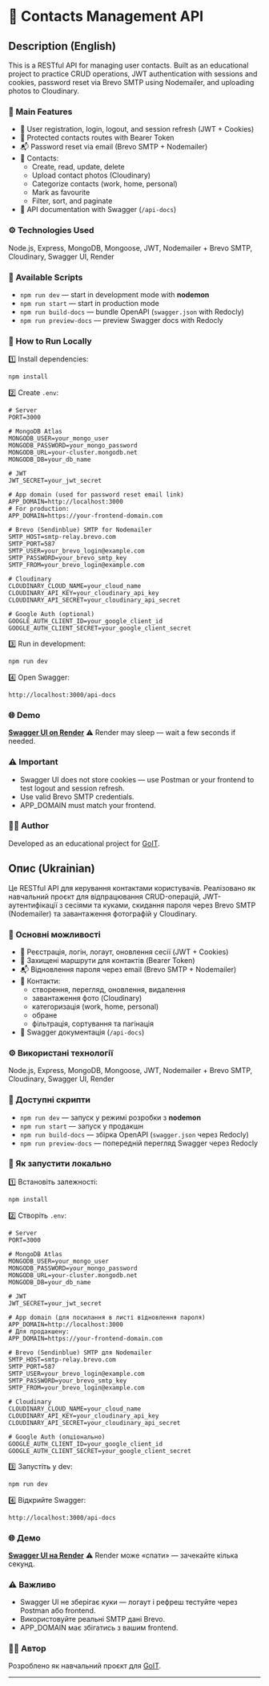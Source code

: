 # 📇 Contacts Management API

## Description (English)

This is a RESTful API for managing user contacts. Built as an educational project to practice CRUD operations, JWT authentication with sessions and cookies, password reset via Brevo SMTP using Nodemailer, and uploading photos to Cloudinary.

### 🚀 Main Features

- 🔑 User registration, login, logout, and session refresh (JWT + Cookies)
- 🔐 Protected contacts routes with Bearer Token
- 📬 Password reset via email (Brevo SMTP + Nodemailer)
- 📇 Contacts:
  - Create, read, update, delete
  - Upload contact photos (Cloudinary)
  - Categorize contacts (work, home, personal)
  - Mark as favourite
  - Filter, sort, and paginate
- 📑 API documentation with Swagger (`/api-docs`)

### ⚙️ Technologies Used

Node.js, Express, MongoDB, Mongoose, JWT, Nodemailer + Brevo SMTP, Cloudinary, Swagger UI, Render

### 📜 Available Scripts

- `npm run dev` — start in development mode with **nodemon**
- `npm run start` — start in production mode
- `npm run build-docs` — bundle OpenAPI (`swagger.json` with Redocly)
- `npm run preview-docs` — preview Swagger docs with Redocly

### 📂 How to Run Locally

1️⃣ Install dependencies:

```bash
npm install
```

2️⃣ Create `.env`:

```env
# Server
PORT=3000

# MongoDB Atlas
MONGODB_USER=your_mongo_user
MONGODB_PASSWORD=your_mongo_password
MONGODB_URL=your-cluster.mongodb.net
MONGODB_DB=your_db_name

# JWT
JWT_SECRET=your_jwt_secret

# App domain (used for password reset email link)
APP_DOMAIN=http://localhost:3000
# For production:
APP_DOMAIN=https://your-frontend-domain.com

# Brevo (Sendinblue) SMTP for Nodemailer
SMTP_HOST=smtp-relay.brevo.com
SMTP_PORT=587
SMTP_USER=your_brevo_login@example.com
SMTP_PASSWORD=your_brevo_smtp_key
SMTP_FROM=your_brevo_login@example.com

# Cloudinary
CLOUDINARY_CLOUD_NAME=your_cloud_name
CLOUDINARY_API_KEY=your_cloudinary_api_key
CLOUDINARY_API_SECRET=your_cloudinary_api_secret

# Google Auth (optional)
GOOGLE_AUTH_CLIENT_ID=your_google_client_id
GOOGLE_AUTH_CLIENT_SECRET=your_google_client_secret
```

3️⃣ Run in development:

```bash
npm run dev
````

4️⃣ Open Swagger:

```
http://localhost:3000/api-docs
```

### 🌐 Demo

**[Swagger UI on Render](https://nodejs-hw-mongodb-4maf.onrender.com/api-docs)**
⚠️ Render may sleep — wait a few seconds if needed.

### ⚠️ Important

- Swagger UI does not store cookies — use Postman or your frontend to test logout and session refresh.
- Use valid Brevo SMTP credentials.
- APP_DOMAIN must match your frontend.

### 🧑‍💻 Author

Developed as an educational project for [GoIT](https://goit.global/).



## Опис (Ukrainian)

Це RESTful API для керування контактами користувачів. Реалізовано як навчальний проєкт для відпрацювання CRUD-операцій, JWT-аутентифікації з сесіями та куками, скидання пароля через Brevo SMTP (Nodemailer) та завантаження фотографій у Cloudinary.

### 🚀 Основні можливості

- 🔑 Реєстрація, логін, логаут, оновлення сесії (JWT + Cookies)
- 🔐 Захищені маршрути для контактів (Bearer Token)
- 📬 Відновлення пароля через email (Brevo SMTP + Nodemailer)
- 📇 Контакти:
  - створення, перегляд, оновлення, видалення
  - завантаження фото (Cloudinary)
  - категоризація (work, home, personal)
  - обране
  - фільтрація, сортування та пагінація
- 📑 Swagger документація (`/api-docs`)

### ⚙️ Використані технології

Node.js, Express, MongoDB, Mongoose, JWT, Nodemailer + Brevo SMTP, Cloudinary, Swagger UI, Render

### 📜 Доступні скрипти

- `npm run dev` — запуск у режимі розробки з **nodemon**
- `npm run start` — запуск у продакшн
- `npm run build-docs` — збірка OpenAPI (`swagger.json` через Redocly)
- `npm run preview-docs` — попередній перегляд Swagger через Redocly

### 📂 Як запустити локально

1️⃣ Встановіть залежності:

```bash
npm install
```

2️⃣ Створіть `.env`:

```env
# Server
PORT=3000

# MongoDB Atlas
MONGODB_USER=your_mongo_user
MONGODB_PASSWORD=your_mongo_password
MONGODB_URL=your-cluster.mongodb.net
MONGODB_DB=your_db_name

# JWT
JWT_SECRET=your_jwt_secret

# App domain (для посилання в листі відновлення пароля)
APP_DOMAIN=http://localhost:3000
# Для продакшену:
APP_DOMAIN=https://your-frontend-domain.com

# Brevo (Sendinblue) SMTP для Nodemailer
SMTP_HOST=smtp-relay.brevo.com
SMTP_PORT=587
SMTP_USER=your_brevo_login@example.com
SMTP_PASSWORD=your_brevo_smtp_key
SMTP_FROM=your_brevo_login@example.com

# Cloudinary
CLOUDINARY_CLOUD_NAME=your_cloud_name
CLOUDINARY_API_KEY=your_cloudinary_api_key
CLOUDINARY_API_SECRET=your_cloudinary_api_secret

# Google Auth (опціонально)
GOOGLE_AUTH_CLIENT_ID=your_google_client_id
GOOGLE_AUTH_CLIENT_SECRET=your_google_client_secret
```

3️⃣ Запустіть у dev:

```bash
npm run dev
```

4️⃣ Відкрийте Swagger:

```
http://localhost:3000/api-docs
```

### 🌐 Демо

**[Swagger UI на Render](https://nodejs-hw-mongodb-4maf.onrender.com/api-docs)**
⚠️ Render може «спати» — зачекайте кілька секунд.

### ⚠️ Важливо

- Swagger UI не зберігає куки — логаут і рефреш тестуйте через Postman або frontend.
- Використовуйте реальні SMTP дані Brevo.
- APP_DOMAIN має збігатись з вашим frontend.

### 🧑‍💻 Автор

Розроблено як навчальний проєкт для [GoIT](https://goit.global/).

---
